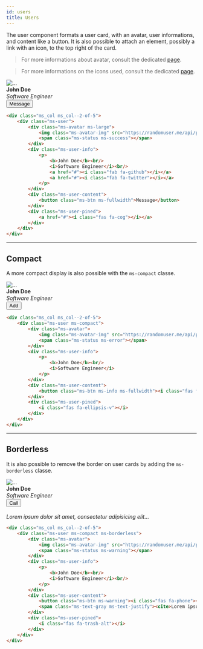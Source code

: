 ```yaml
---
id: users
title: Users
---
```


The user component formats a user card, with an avatar, user informations, and content like a button. It is also possible to attach an element, possibly a link with an icon, to the top right of the card.

> For more informations about avatar, consult the dedicated [page](avatars.md).

> For more informations on the icons used, consult the dedicated [page](icons.md).

<div class="ms_col ms_col--2-of-5">
    <div class="ms-user">
        <div class="ms-avatar ms-large">
            <img class="ms-avatar-img" src="https://randomuser.me/api/portraits/women/65.jpg" alt="...">
            <span class="ms-status ms-success"></span>
        </div>
        <div class="ms-user-info">
            <p style="margin:0; line-height:1.3;">
                <b>John Doe</b><br/>
                <i>Software Engineer</i><br/>
                <a href="#"><i class="fab fa-github"></i></a>
                <a href="#"><i class="fab fa-twitter"></i></a>
            </p>
        </div>
        <div class="ms-user-content">
            <button class="ms-btn ms-fullwidth">Message</button>
        </div>
        <div class="ms-user-pined">
            <a href="#"><i class="fas fa-cog"></i></a>
        </div>
    </div>
</div>

```html
<div class="ms_col ms_col--2-of-5">
    <div class="ms-user">
        <div class="ms-avatar ms-large">
            <img class="ms-avatar-img" src="https://randomuser.me/api/portraits/women/65.jpg" alt="...">
            <span class="ms-status ms-success"></span>
        </div>
        <div class="ms-user-info">
            <p>
                <b>John Doe</b><br/>
                <i>Software Engineer</i><br/>
                <a href="#"><i class="fab fa-github"></i></a>
                <a href="#"><i class="fab fa-twitter"></i></a>
            </p>
        </div>
        <div class="ms-user-content">
            <button class="ms-btn ms-fullwidth">Message</button>
        </div>
        <div class="ms-user-pined">
            <a href="#"><i class="fas fa-cog"></i></a>
        </div>
    </div>
</div>
```
___

## Compact

A more compact display is also possible with the `ms-compact` classe.

<div class="ms_col ms_col--2-of-5">
    <div class="ms-user ms-compact">
        <div class="ms-avatar">
            <img class="ms-avatar-img" src="https://randomuser.me/api/portraits/men/91.jpg" alt="...">
            <span class="ms-status ms-error"></span>
        </div>
        <div class="ms-user-info">
            <p style="margin:0; line-height:1.3;">
                <b>John Doe</b><br/>
                <i>Software Engineer</i>
            </p>
        </div>
        <div class="ms-user-content">
            <button class="ms-btn ms-info ms-fullwidth"><i class="fas fa-user-plus"></i> Add</button>
        </div>
        <div class="ms-user-pined">
            <i class="fas fa-ellipsis-v"></i>
        </div>
    </div>
</div>

```html
<div class="ms_col ms_col--2-of-5">
    <div class="ms-user ms-compact">
        <div class="ms-avatar">
            <img class="ms-avatar-img" src="https://randomuser.me/api/portraits/men/91.jpg" alt="...">
            <span class="ms-status ms-error"></span>
        </div>
        <div class="ms-user-info">
            <p>
                <b>John Doe</b><br/>
                <i>Software Engineer</i>
            </p>
        </div>
        <div class="ms-user-content">
            <button class="ms-btn ms-info ms-fullwidth"><i class="fas fa-user-plus"></i> Add</button>
        </div>
        <div class="ms-user-pined">
            <i class="fas fa-ellipsis-v"></i>
        </div>
    </div>
</div>
```
___

## Borderless

It is also possible to remove the border on user cards by adding the `ms-borderless` classe.

<div class="ms_col ms_col--2-of-5">
    <div class="ms-user ms-compact ms-borderless">
        <div class="ms-avatar">
            <img class="ms-avatar-img" src="https://randomuser.me/api/portraits/women/68.jpg" alt="...">
            <span class="ms-status ms-warning"></span>
        </div>
        <div class="ms-user-info">
            <p style="margin:0; line-height:1.3;">
                <b>John Doe</b><br/>
                <i>Software Engineer</i><br/>
            </p>
        </div>
        <div class="ms-user-content">
            <button class="ms-btn ms-warning"><i class="fas fa-phone"></i> Call</button><br/><br/>
            <span class="ms-text-gray ms-text-justify"><cite>Lorem ipsum dolor sit amet, consectetur adipisicing elit...</cite></span>
        </div>
        <div class="ms-user-pined">
            <i class="fas fa-trash-alt"></i>
        </div>
    </div>
</div>

```html
<div class="ms_col ms_col--2-of-5">
    <div class="ms-user ms-compact ms-borderless">
        <div class="ms-avatar">
            <img class="ms-avatar-img" src="https://randomuser.me/api/portraits/women/68.jpg" alt="...">
            <span class="ms-status ms-warning"></span>
        </div>
        <div class="ms-user-info">
            <p>
                <b>John Doe</b><br/>
                <i>Software Engineer</i><br/>
            </p>
        </div>
        <div class="ms-user-content">
            <button class="ms-btn ms-warning"><i class="fas fa-phone"></i> Call</button><br/><br/>
            <span class="ms-text-gray ms-text-justify"><cite>Lorem ipsum dolor sit amet, consectetur adipisicing elit...</cite></span>
        </div>
        <div class="ms-user-pined">
            <i class="fas fa-trash-alt"></i>
        </div>
    </div>
</div>
```